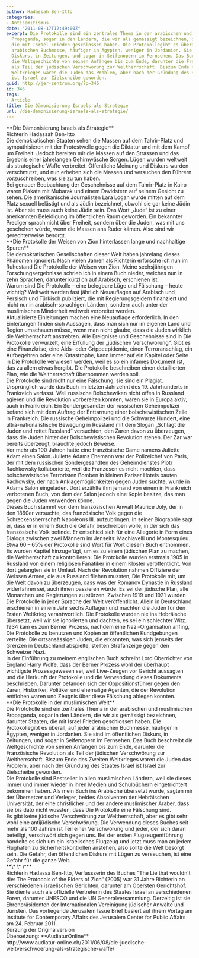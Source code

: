 ```yaml
---
author: Hadassah Ben-Itto
categories:
- Antisemitismus
date: "2011-08-17T12:49:00Z"
excerpt: Die Protokolle sind ein zentrales Thema in der arabischen und muslimischen
  Propaganda, sogar in den Ländern, die wir als gemässigt bezeichnen, darunter Staaten,
  die mit Israel Frieden geschlossen haben. Die Protokollegibt es überall, auf jeder
  arabischen Buchmesse, häufiger in Ägypten, weniger in Jordanien. Sie sind im öffentlichen
  Diskurs, in Zeitungen, und sogar in Seifenopern im Fernsehen. Das Buch beschreibt
  die Weltgeschichte von seinen Anfängen bis zum Ende, darunter die Französische Revolution
  als Teil der jüdischen Verschwörung zur Weltherrschaft. Biszum Ende des Zweiten
  Weltkrieges waren die Juden das Problem, aber nach der Gründung des Staates Israel
  ist Israel zur Zielscheibe geworden.
guid: http://jer-zentrum.org/?p=346
id: 346
tags:
- Article
title: Die Dämonisierung Israels als Strategie
url: /die-damonisierung-israels-als-strategie/
---
```


<div align=""center"">**<font size=""3"">Die Dämonisierung Israels als Strategie</font>**</div><div align=""center""><font size=""3""> </font></div><div align=""center""><font size=""3"">Richterin Hadassah Ben-Itto</font></div><div><font size=""3""> </font></div><div><font size=""3"">Die demokratischen Staaten sehen die Massen auf dem Tahrir-Platz und sympathisieren mit der Protestwelle gegen die Diktatur und mit dem Kampf um Freiheit. Jedoch bereiten mir die Massen auf den Strassen und das Ergebnis einer jahrelangen Gehirnwäsche Sorgen. Lügen wurden weltweit als strategische Waffe verbreitet. Öffentliche Meinung und Diskurs wurden verschmutzt, und nun erheben sich die Massen und versuchen den Führern vorzuschreiben, was sie zu tun haben.</font></div><div><font size=""3""> </font></div><div><font size=""3"">Bei genauer Beobachtung der Geschehnisse auf dem Tahrir-Platz in Kairo waren Plakate mit Mubarak und einem Davidstern auf seinem Gesicht zu sehen. Die amerikanische Journalisten Lara Logan wurde mitten auf dem Platz sexuell belästigt und als Jüdin bezeichnet, obwohl sie gar keine Jüdin ist. Aber sie muss auch keine Jüdin sein. Das Wort „Jude“ ist zu einer anerkannten Beleidigung im öffentlichen Raum geworden. Ein bekannter Prediger sprach nicht über Freiheit, sondern über die Juden, was mit uns geschehen würde, wenn die Massen ans Ruder kämen. Also sind wir gerechterweise besorgt.</font></div><div><font size=""3""> </font></div><div>**<font size=""3"">Die Protokolle der Weisen von Zion hinterlassen lange und nachhaltige Spuren</font>**</div><div><font size=""3""> </font></div><div><font size=""3"">Die demokratischen Gesellschaften dieser Welt haben jahrelang dieses Phänomen ignoriert. Nach vielen Jahren als Richterin erforsche ich nun im Ruhestand Die Protokolle der Weisen von Zion. Meine sechsjährigen Forschungsergebnisse schrieb ich in einem Buch nieder, welches nun in zehn Sprachen, darunter kürzlich auf Arabisch, erschienen ist.</font></div><div><font size=""3""> </font></div><div><font size=""3"">Warum sind Die Protokolle – eine belegbare Lüge und Fälschung – heute wichtig? Weltweit werden fast jährlich Neuauflagen auf Arabisch und Persisch und Türkisch publiziert, die mit Regierungsgeldern finanziert und nicht nur in arabisch-sprachigen Ländern, sondern auch unter der muslimischen Minderheit weltweit verbreitet werden.</font></div><div><font size=""3""> </font></div><div><font size=""3"">Aktualisierte Einleitungen machen eine Neuauflage erforderlich. In den Einleitungen finden sich Aussagen, dass man sich nur im eigenen Land und Region umschauen müsse, wenn man nicht glaube, dass die Juden wirklich die Weltherrschaft anstrebten. Alle Ereignisse und Geschehnisse sind in Die Protokolle verwurzelt, eine Erfüllung der „jüdischen Verschwörung“. Gibt es eine Finanzkrise, eine Aids- oder Grippeepidemie, einen Terroranschlag, ein Aufbegehren oder eine Katastrophe, kann immer auf ein Kapitel oder Seite in Die Protokolle verwiesen werden, weil es so ein infames Dokument ist, das zu allem etwas hergibt. Die Protokolle beschreiben einen detaillierten Plan, wie die Weltherrschaft übernommen werden soll.</font></div><div><font size=""3""> </font></div><div><font size=""3"">Die Protokolle sind nicht nur eine Fälschung, sie sind ein Plagiat. Ursprünglich wurde das Buch im letzten Jahrzehnt des 19. Jahrhunderts in Frankreich verfasst. Weil russische Bolschewiken nicht offen in Russland agieren und die Revolution vorbereiten konnten, waren sie in Europa aktiv, auch in Frankreich. Ein Sondergesandter der russischen Geheimpolizei befand sich mit dem Auftrag der Enttarnung einer bolschewistischen Zelle in Frankreich. Die russische Geheimpolizei und die Schwarze Hundert, eine ultra-nationalistische Bewegung in Russland mit dem Slogan „Schlagt die Juden und rettet Russland“ versuchten, den Zaren davon zu überzeugen, dass die Juden hinter der Bolschewistischen Revolution stehen. Der Zar war bereits überzeugt, brauchte jedoch Beweise.</font></div><div><font size=""3""> </font></div><div><font size=""3"">Vor mehr als 100 Jahren hatte eine französische Dame namens Juliette Adam einen Salon. Juliette Adams Ehemann war der Polizeichef von Paris, der mit dem russischen Sondergesandten des Geheimdienstes Piotr Rachkowsky kollaborierte, weil die Franzosen es nicht mochten, dass bolschewistische Terroristen Bomben in kleinen Pariser Hotels bauten. Rachowsky, der nach Anklagemöglichkeiten gegen Juden suchte, wurde in Adams Salon eingeladen. Dort erzählte ihm jemand von einem in Frankreich verbotenen Buch, von dem der Salon jedoch eine Kopie besitze, das man gegen die Juden verwenden könne.</font></div><div><font size=""3""> </font></div><div><font size=""3"">Dieses Buch stammt von dem französischen Anwalt Maurice Joly, der in den 1860er versuchte, das französische Volk gegen die Schreckensherrschaft Napoleons III. aufzubringen. In seiner Biographie sagt er, dass er in einem Buch die Gefahr beschreiben wolle, in der sich das französische Volk befinde. Er entschied sich für eine Allegorie in Form eines Dialogs zwischen zwei Männern im Jenseits: Machiavelli und Montesquieu.</font></div><div><font size=""3""> </font></div><div><font size=""3"">Etwa 60 – 65% der Protokolle sind Wort für Wort diesem Buch entnommen. Es wurden Kapitel hinzugefügt, um es zu einem jüdischen Plan zu machen, die Weltherrschaft zu kontrollieren. Die Protokolle wurden erstmals 1905 in Russland von einem religiösen Fanatiker in einem Kloster veröffentlicht. Von dort gelangten sie in Umlauf. Nach der Revolution nahmen Offiziere der Weissen Armee, die aus Russland fliehen mussten, Die Protokolle mit, um die Welt davon zu überzeugen, dass was der Romanov Dynastie in Russland widerfahren sei, auch ihnen passieren würde. Es sei der jüdische Plan, alle Monarchen und Regierungen zu stürzen. Zwischen 1919 und 1921 wurden Die Protokolle in jeder Sprache der Welt veröffentlicht. Allein in Deutschland erschienen in einem Jahr sechs Auflagen und machten die Juden für den Ersten Weltkrieg verantwortlich. Die Protokolle wurden nie ins Hebräische übersetzt, weil wir sie ignorierten und dachten, es sei ein schlechter Witz.</font></div><div><font size=""3""> </font></div><div><font size=""3"">1934 kam es zum Berner Prozess, nachdem eine Nazi-Organisation anfing, Die Protokolle zu benutzen und Kopien an öffentlichen Kundgebungen verteilte. Die ortsansässigen Juden, die erkannten, was sich jenseits der Grenzen in Deutschland abspielte, stellten Strafanzeige gegen den Schweizer Nazi.</font></div><div><font size=""3""> </font></div><div><font size=""3"">In der Einführung zu meinem englischen Buch schreibt Lord Oberrichter von England Harry Wolfe, dass der Berner Prozess wohl der überhaupt wichtigste Prozessgewesen sei, weil Live-Zeugen vor Gericht aussagten und die Herkunft der Protokolle und die Verwendung dieses Dokuments beschrieben. Darunter befanden sich der Oppositionsführer gegen den Zaren, Historiker, Politiker und ehemalige Agenten, die der Revolution entflohen waren und Zeugnis über diese Fälschung ablegen konnten.</font></div><div><font size=""3""> </font></div><div>**<font size=""3"">Die Protokolle in der muslimischen Welt</font>**</div><div><font size=""3""> </font></div><div><font size=""3"">Die Protokolle sind ein zentrales Thema in der arabischen und muslimischen Propaganda, sogar in den Ländern, die wir als gemässigt bezeichnen, darunter Staaten, die mit Israel Frieden geschlossen haben. Die Protokollegibt es überall, auf jeder arabischen Buchmesse, häufiger in Ägypten, weniger in Jordanien. Sie sind im öffentlichen Diskurs, in Zeitungen, und sogar in Seifenopern im Fernsehen. Das Buch beschreibt die Weltgeschichte von seinen Anfängen bis zum Ende, darunter die Französische Revolution als Teil der jüdischen Verschwörung zur Weltherrschaft. Biszum Ende des Zweiten Weltkrieges waren die Juden das Problem, aber nach der Gründung des Staates Israel ist Israel zur Zielscheibe geworden.</font></div><div><font size=""3""> </font></div><div><font size=""3"">Die Protokolle sind Bestseller in allen muslimischen Ländern, weil sie dieses immer und immer wieder in ihren Medien und Schulbüchern eingetrichtert bekommen haben. Als mein Buch ins Arabische übersetzt wurde, sagten mir der Übersetzer und Verleger, beides Absolventen der Hebräischen Universität, der eine christlicher und der andere muslimischer Araber, dass sie bis dato nicht wussten, dass Die Protokolle eine Fälschung sind.</font></div><div><font size=""3""> </font></div><div><font size=""3"">Es gibt keine jüdische Verschwörung zur Weltherrschaft, aber es gibt sehr wohl eine antijüdische Verschwörung. Die Verwendung dieses Buches seit mehr als 100 Jahren ist Teil einer Verschwörung und jeder, der sich daran beteiligt, verschwört sich gegen uns. Bei der ersten Flugzeugentführung handelte es sich um ein israelisches Flugzeug und jetzt muss man an jedem Flughafen zu Sicherheitskontrollen anstehen, also sollte die Welt besorgt sein. Die Gefahr, den öffentlichen Diskurs mit Lügen zu verseuchen, ist eine Gefahr für die ganze Welt.</font></div><div><font size=""3""> </font></div><div align=""center"">**<font size=""3"">\*<span> \* \*</span></font>**</div><div><font size=""3""> </font></div><div><font size=""3"">Richterin Hadassa Ben-Itto, Verfassserin des Buches “The Lie that wouldn’t die: The Protocols of the Elders of Zion“ (2005) war 31 Jahre Richterin an verschiedenen israelischen Gerichten, darunter am Obersten Gerichtshof. Sie diente auch als offizielle Vertreterin des Staates Israel an verschiedenen Foren, darunter UNESCO und die UN Generalversammlung. Derzeitig ist sie Ehrenpräsidenten der Internationalen Vereinigung jüdischer Anwälte und Juristen. Das vorliegende Jerusalem Issue Brief basiert auf ihrem Vortag am Institute for Contemporary Affairs des Jerusalem Center for Public Affairs am 24. Februar 2011.</font></div><div><font size=""3""> </font></div><div><font size=""3""> </font></div><div><font size=""3""> </font></div><div><font size=""3"">Kürzung der Originalversion</font></div><div><font size=""3"">Übersetzung: **AudiaturOnline**</font></div><div><font size=""3"">http://www.audiatur-online.ch/2011/06/08/die-juedische-weltverschwoerung-als-strategische-waffe/</font></div>
